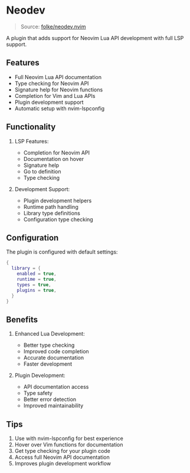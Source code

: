 # Neodev

> Source: [folke/neodev.nvim](https://github.com/folke/neodev.nvim)

A plugin that adds support for Neovim Lua API development with full LSP support.

## Features

- Full Neovim Lua API documentation
- Type checking for Neovim API
- Signature help for Neovim functions
- Completion for Vim and Lua APIs
- Plugin development support
- Automatic setup with nvim-lspconfig

## Functionality

1. LSP Features:
   - Completion for Neovim API
   - Documentation on hover
   - Signature help
   - Go to definition
   - Type checking

2. Development Support:
   - Plugin development helpers
   - Runtime path handling
   - Library type definitions
   - Configuration type checking

## Configuration

The plugin is configured with default settings:
```lua
{
  library = {
    enabled = true,
    runtime = true,
    types = true,
    plugins = true,
  }
}
```

## Benefits

1. Enhanced Lua Development:
   - Better type checking
   - Improved code completion
   - Accurate documentation
   - Faster development

2. Plugin Development:
   - API documentation access
   - Type safety
   - Better error detection
   - Improved maintainability

## Tips

1. Use with nvim-lspconfig for best experience
2. Hover over Vim functions for documentation
3. Get type checking for your plugin code
4. Access full Neovim API documentation
5. Improves plugin development workflow 